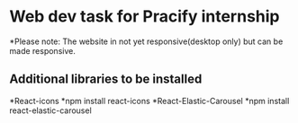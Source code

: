 # Web dev task for Pracify internship 
*Please note: The website in not yet responsive(desktop only) but can be made responsive.

## Additional libraries to be installed
*React-icons
  *npm install react-icons
*React-Elastic-Carousel
  *npm install react-elastic-carousel



